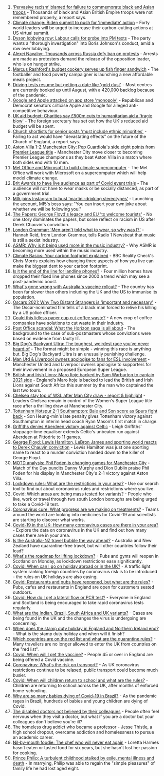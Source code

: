 1. [‘Pervasive racism’ blamed for failure to commemorate black and Asian troops](https://www.bbc.co.uk/news/uk-56840131) - Thousands of black and Asian British Empire troops were not remembered properly, a report says.
2. [Climate change: Biden summit to push for 'immediate' action](https://www.bbc.co.uk/news/science-environment-56837927) - Forty world leaders will be urged to increase their carbon-cutting actions at US virtual summit.
3. [Dyson lobbying row: Labour calls for probe into PM texts](https://www.bbc.co.uk/news/uk-politics-56839459) - The party wants a "thorough investigation" into Boris Johnson's conduct, amid a row over lobbying.
4. [Alexei Navalny: Thousands across Russia defy ban on protests](https://www.bbc.co.uk/news/world-europe-56834655) - Arrests are made as protesters demand the release of the opposition leader, who is on hunger strike.
5. [Marcus Rashford's budget cookery serves up fish finger sandwich](https://www.bbc.co.uk/news/education-56825700) - The footballer and food poverty campaigner is launching a new affordable meals project.
6. [Driving tests resume but getting a date like 'gold dust'](https://www.bbc.co.uk/news/uk-56834724) - Most centres are currently booked up until August, with a 420,000 backlog because of the pandemic.
7. [Google and Apple attacked on app store 'monopoly'](https://www.bbc.co.uk/news/technology-56840379) - Republican and Democrat senators criticise Apple and Google for alleged anti-competitive behaviour.
8. [UK aid budget: Charities say £500m cuts to humanitarian aid a 'tragic blow'](https://www.bbc.co.uk/news/uk-politics-56836430) - The foreign secretary has set out how the UK's reduced aid budget will be spent.
9. [Church shortlists for senior posts 'must include ethnic minorities'](https://www.bbc.co.uk/news/uk-56838739) - Failing to act would have "devastating effects" on the future of the Church of England, a report says.
10. [Aston Villa 1-2 Manchester City: Pep Guardiola's side eight points from Premier League title](https://www.bbc.co.uk/sport/football/56741406) - Manchester City move closer to becoming Premier League champions as they beat Aston Villa in a match where both sides end with 10 men.
11. [Met Office and Microsoft to build climate supercomputer](https://www.bbc.co.uk/news/technology-56840169) - The Met Office will work with Microsoft on a supercomputer which will help model climate change.
12. [Brit Awards to have live audience as part of Covid event trials](https://www.bbc.co.uk/news/entertainment-arts-56835482) - The audience will not have to wear masks or be socially distanced, as part of a government trial.
13. [MI5 joins Instagram to bust 'martini-drinking stereotypes'](https://www.bbc.co.uk/news/uk-56840811) - Launching the account, MI5's boss says: "You can insert your own joke about whether we will be following you."
14. [The Papers: George Floyd's legacy and EU 'to welcome tourists'](https://www.bbc.co.uk/news/blogs-the-papers-56840119) - No one story dominates the papers, but some reflect on racism in US after Derek Chauvin's conviction.
15. [London Grammar: 'Men aren't told what to wear, so why was I?'](https://www.bbc.co.uk/news/newsbeat-56800957) - Hannah Reid, from London Grammar, tells Radio 1 Newsbeat that music is still a sexist industry.
16. [ASMR: Why is it being used more in the music industry?](https://www.bbc.co.uk/news/entertainment-arts-56837707) - Why ASMR is becoming more used within the music industry.
17. [Climate Basics: Your carbon footprint explained](https://www.bbc.co.uk/news/science-environment-56822950) - BBC Reality Check's Chris Morris explains how changing three aspects of how you live can make the biggest dent to your carbon footprint.
18. [Is it the end of the line for landline phones?](https://www.bbc.co.uk/news/business-56831212) - Four million homes have dropped their fixed line phones since 2000 a trend which may see a post-pandemic boost.
19. [What's gone wrong with Australia's vaccine rollout?](https://www.bbc.co.uk/news/world-australia-56825920) - The country has been far slower than others including the UK and the US to immunise its population.
20. [Oscars 2021: Why Two Distant Strangers is 'important and necessary'](https://www.bbc.co.uk/news/entertainment-arts-56813176) - The Oscar-nominated film tells of a black man forced to relive his killing by a US police officer.
21. [Could this lidless paper cup cut coffee waste?](https://www.bbc.co.uk/news/business-56582456) - A new crop of coffee companies have solutions to cut waste in their industry.
22. [Post Office scandal: What the Horizon saga is all about](https://www.bbc.co.uk/news/business-56718036) - The background to the case of sub-postmasters whose convictions were based on evidence from faulty IT.
23. [Big Dog's Backyard Ultra: The toughest, weirdest race you've never heard of](https://www.bbc.co.uk/sport/56720358) - The format might be simple - winning this race is anything but. Big Dog's Backyard Ultra is an unusually punishing challenge.
24. [Man Utd & Liverpool owners apologise to fans for ESL involvement](https://www.bbc.co.uk/sport/football/56828413) - Manchester United and Liverpool owners apologise to supporters for their involvement in a proposed European Super League.
25. [British and Irish Lions: Maro Itoje backed by Sam Warburton to captain 2021 side](https://www.bbc.co.uk/sport/rugby-union/56832630) - England's Maro Itoje is backed to lead the British and Irish Lions against South Africa this summer by the man who captained the last two tours.
26. [Chelsea stay top of WSL after Man City draw - report & highlight](https://www.bbc.co.uk/sport/football/56741399) - Leaders Chelsea remain in control of the Women's Super League title race after a thrilling draw at Manchester City.
27. [Tottenham Hotspur 2-1 Southampton: Bale and Son score as Spurs fight back](https://www.bbc.co.uk/sport/football/56383512) - Son Heung-min's late penalty gives Tottenham victory against Southampton in interim head coach Ryan Mason's first match in charge.
28. [Griffiths denies Aberdeen victory against Celtic](https://www.bbc.co.uk/sport/football/56564060) - Leigh Griffiths' stoppage-time equaliser extends Celtic's unbeaten run against Aberdeen at Pittodrie to 11 games.
29. [George Floyd: Lewis Hamilton, LeBron James and sporting world reacts to Derek Chauvin conviction](https://www.bbc.co.uk/sport/56836648) - Lewis Hamilton was just one sporting name to react to a murder conviction handed down to the killer of George Floyd.
30. [MOTD analysis: Phil Foden is changing games for Manchester City](https://www.bbc.co.uk/sport/av/football/56839507) - Match of the Day pundits Danny Murphy and Dion Dublin praise Phil Foden for his display in Manchester City's 2-1 victory against Aston Villa.
31. [Lockdown rules: What are the restrictions in your area?](https://www.bbc.co.uk/news/uk-54373904) - Use our search tool to find out about coronavirus rules and restrictions where you live.
32. [Covid: Which areas are being mass tested for variants?](https://www.bbc.co.uk/news/explainers-54872039) - People who live, work or travel through two south London boroughs are being urged to take a Covid-19 test.
33. [Coronavirus cure: What progress are we making on treatments?](https://www.bbc.co.uk/news/health-52354520) - Teams around the world are looking into medicines for Covid-19 and scientists are starting to discover what works.
34. [Covid-19 in the UK: How many coronavirus cases are there in your area?](https://www.bbc.co.uk/news/uk-51768274) - Explore the data on coronavirus in the UK and find out how many cases there are in your area.
35. [Is the Australia-NZ travel bubble the way ahead?](https://www.bbc.co.uk/news/business-56796943) - Australia and New Zealand have quarantine-free travel, but will other countries follow their lead?
36. [What's the roadmap for lifting lockdown?](https://www.bbc.co.uk/news/explainers-52530518) - Pubs and gyms will reopen in Scotland on Monday, as lockdown restrictions ease significantly.
37. [Covid: When can I go on holiday abroad or in the UK?](https://www.bbc.co.uk/news/explainers-52646738) - A traffic light system ranking foreign countries by coronavirus risk is to be introduced - the rules on UK holidays are also easing.
38. [Covid: Restaurants and pubs have reopened, but what are the rules?](https://www.bbc.co.uk/news/business-52977388) - Pubs, cafes and restaurants in England are open for customers seated outdoors.
39. [Covid: How do I get a lateral flow or PCR test?](https://www.bbc.co.uk/news/health-51943612) - Everyone in England and Scotland is being encouraged to take rapid coronavirus tests regularly.
40. [What are the Indian, Brazil, South Africa and UK variants?](https://www.bbc.co.uk/news/health-55659820) - Cases are being found in the UK and the changes the virus is undergoing are concerning.
41. [When does the stamp duty holiday in England and Northern Ireland end?](https://www.bbc.co.uk/news/business-53319433) - What is the stamp duty holiday and when will it finish?
42. [Which countries are on the red list and what are the quarantine rules?](https://www.bbc.co.uk/news/explainers-52544307) - Many travellers are no longer allowed to enter the UK from countries on the "red list".
43. [Covid: When will I get the vaccine?](https://www.bbc.co.uk/news/health-55045639) - People 45 or over in England are being offered a Covid vaccine.
44. [Coronavirus: What's the risk on transport?](https://www.bbc.co.uk/news/health-51736185) - As UK coronavirus restrictions continue to be relaxed, public transport could become much busier.
45. [Covid: When will children return to school and what are the rules?](https://www.bbc.co.uk/news/education-51643556) - Children are returning to school across the UK, after months of enforced home-schooling.
46. [Why are so many babies dying of Covid-19 in Brazil?](https://www.bbc.co.uk/news/world-latin-america-56696907) - As the pandemic rages in Brazil, hundreds of babies and young children are dying of Covid.
47. [The disabled doctors not believed by their colleagues](https://www.bbc.co.uk/news/disability-56244376) - People often feel nervous when they visit a doctor, but what if you are a doctor but your colleagues don't believe you're ill?
48. [The homeless drug addict who became a professor](https://www.bbc.co.uk/news/stories-55559382) - Jesse Thistle, a high school dropout, overcame addiction and homelessness to pursue an academic career.
49. [Nil-by-mouth foodie: The chef who will never eat again](https://www.bbc.co.uk/news/stories-56688582) - Loretta Harmes hasn't eaten or tasted food for six years, but she hasn't lost her passion for cooking.
50. [Prince Philip: A turbulent childhood stalked by exile, mental illness and death](https://www.bbc.co.uk/news/uk-56690270) - In marrying, Philip was able to regain the "simple pleasures" of family life he had lost aged eight.
